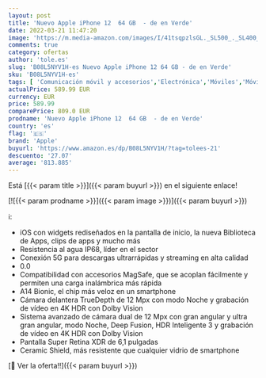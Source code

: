 ```yaml
---
layout: post
title: 'Nuevo Apple iPhone 12  64 GB  - de en Verde'
date: 2022-03-21 11:47:20
image: 'https://m.media-amazon.com/images/I/41tsqpzlsGL._SL500_._SL400_.jpg'
comments: true
category: ofertas
author: 'tole.es'
slug: 'B08L5NYV1H-es Nuevo Apple iPhone 12 64 GB - de en Verde'
sku: 'B08L5NYV1H-es'
tags: [ 'Comunicación móvil y accesorios','Electrónica','Móviles','Móviles y smartphones libres','apple','iphone', ]
actualPrice: 589.99 EUR
currency: EUR
price: 589.99
comparePrice: 809.0 EUR
prodname: 'Nuevo Apple iPhone 12  64 GB  - de en Verde'
country: 'es'
flag: '🇪🇸'
brand: 'Apple'
buyurl: 'https://www.amazon.es/dp/B08L5NYV1H/?tag=tolees-21'
descuento: '27.07'
average: '813.885'
---
```


Está [{{< param title >}}]({{< param buyurl >}}) en el siguiente enlace!

[![{{< param prodname >}}]({{< param image >}})]({{< param buyurl >}})

ℹ️:

- iOS con widgets rediseñados en la pantalla de inicio, la nueva Biblioteca de Apps, clips de apps y mucho más
- Resistencia al agua IP68, líder en el sector
- Conexión 5G para descargas ultrarrápidas y streaming en alta calidad
- 0.0
- Compatibilidad con accesorios MagSafe, que se acoplan fácilmente y permiten una carga inalámbrica más rápida
- A14 Bionic, el chip más veloz en un smartphone
- Cámara delantera TrueDepth de 12 Mpx con modo Noche y grabación de vídeo en 4K HDR con Dolby Vision
- Sistema avanzado de cámara dual de 12 Mpx con gran angular y ultra gran angular, modo Noche, Deep Fusion, HDR Inteligente 3 y grabación de vídeo en 4K HDR con Dolby Vision
- Pantalla Super Retina XDR de 6,1 pulgadas
- Ceramic Shield, más resistente que cualquier vidrio de smartphone

[🛒 Ver la oferta!!]({{< param buyurl >}})
